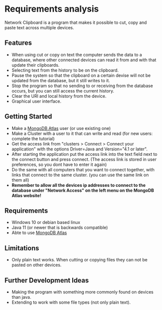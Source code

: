 # Requirements analysis

Network Clipboard is a program that makes it possible to cut, copy and paste text across multiple devices.

## Features
* When using cut or copy on text the computer sends the data to a database, where other connected devices can read it from and with that update their clipboards.
* Selecting text from the history to be on the clipboard.
* Pause the system so that the clipboard on a certain devise will not be updated from the database, but it still writes to it.
* Stop the program so that no sending to or receiving from the database occurs, but you can still access the current history.
* Clear the URI and local history from the device.
* Graphical user interface.

## Getting Started
* Make a [MongoDB Atlas](https://www.mongodb.com/cloud/atlas) user (or use existing one)
* Make a Cluster with a user to it that can write and read (for new users: complete the tutorial)
* Get the access link from "clusters > Connect > Connect your application" with the options Driver=Java and Version="4.1 or later".
* After starting the application put the access link into the text field next to the connect button and press connect. (The access link is stored in user preferences, so you dont have to enter it again)
* Do the same with all computers that you want to connect together, with links that connect to the same cluster. (you can use the same link on them all)
* **Remember to allow all the devices ip addresses to connect to the database under "Network Access" on the left menu on the MongoDB Atlas website!**

## Requirements
* Windows 10 or debian based linux
* Java 11 (or newer that is backwards compatible)
* Abte to use [MongoDB Atlas](https://www.mongodb.com/cloud/atlas) 

## Limitations
* Only plain text works. When cutting or copying files they can not be pasted on other devices.

## Further Development Ideas
* Making the program with something more commonly found on devices than java.
* Extending to work with some file types (not only plain text).
